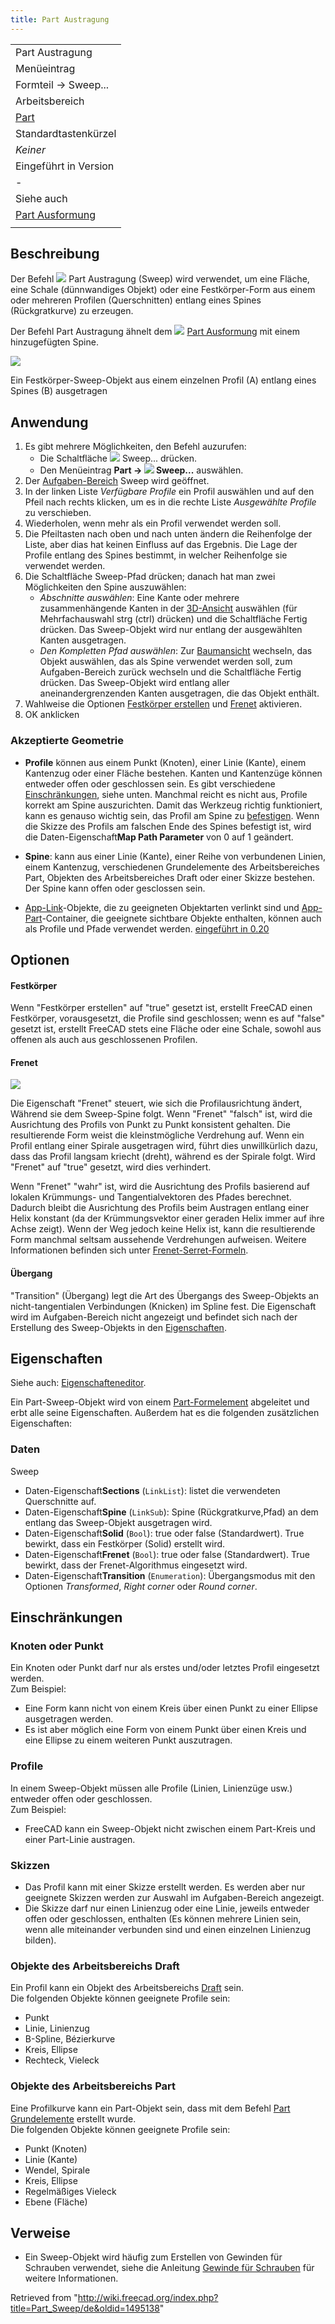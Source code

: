 ```yaml
---
title: Part Austragung
---
```


|                                                 |
| ----------------------------------------------- |
| Part Austragung                                 |
| Menüeintrag                                     |
| Formteil → Sweep...                             |
| Arbeitsbereich                                  |
| [Part](/Part_Workbench/de "Part Workbench/de")  |
| Standardtastenkürzel                            |
| _Keiner_                                        |
| Eingeführt in Version                           |
| -                                               |
| Siehe auch                                      |
| [Part Ausformung](/Part_Loft/de "Part Loft/de") |
|                                                 |

## Beschreibung

Der Befehl ![](/src/assets/images/Part_Sweep.svg) Part Austragung (Sweep) wird verwendet, um eine Fläche, eine Schale (dünnwandiges Objekt) oder eine Festkörper-Form aus einem oder mehreren Profilen (Querschnitten) entlang eines Spines (Rückgratkurve) zu erzeugen.

Der Befehl Part Austragung ähnelt dem ![](/src/assets/images/Part_Loft.svg) [Part Ausformung](/Part_Loft/de "Part Loft/de") mit einem hinzugefügten Spine.

![](/src/assets/images/Part_Sweep_simple.png)

Ein Festkörper-Sweep-Objekt aus einem einzelnen Profil (A) entlang eines Spines (B) ausgetragen

## Anwendung

1. Es gibt mehrere Möglichkeiten, den Befehl auzurufen:
   - Die Schaltfläche ![](/src/assets/images/Part_Sweep.svg) Sweep... drücken.
   - Den Menüeintrag **Part → ![](/src/assets/images/Part_Sweep.svg) Sweep...** auswählen.
2. Der [Aufgaben-Bereich](/Task_panel/de "Task panel/de") Sweep wird geöffnet.
3. In der linken Liste _Verfügbare Profile_ ein Profil auswählen und auf den Pfeil nach rechts klicken, um es in die rechte Liste _Ausgewählte Profile_ zu verschieben.
4. Wiederholen, wenn mehr als ein Profil verwendet werden soll.
5. Die Pfeiltasten nach oben und nach unten ändern die Reihenfolge der Liste, aber dias hat keinen Einfluss auf das Ergebnis. Die Lage der Profile entlang des Spines bestimmt, in welcher Reihenfolge sie verwendet werden.
6. Die Schaltfläche Sweep-Pfad drücken; danach hat man zwei Möglichkeiten den Spine auszuwählen:
   - _Abschnitte auswählen_: Eine Kante oder mehrere zusammenhängende Kanten in der [3D-Ansicht](/3D_view/de "3D view/de") auswählen (für Mehrfachauswahl strg (ctrl) drücken) und die Schaltfläche Fertig drücken. Das Sweep-Objekt wird nur entlang der ausgewählten Kanten ausgetragen.
   - _Den Kompletten Pfad auswählen_: Zur [Baumansicht](/Tree_view/de "Tree view/de") wechseln, das Objekt auswählen, das als Spine verwendet werden soll, zum Aufgaben-Bereich zurück wechseln und die Schaltfläche Fertig drücken. Das Sweep-Objekt wird entlang aller aneinandergrenzenden Kanten ausgetragen, die das Objekt enthält.
7. Wahlweise die Optionen [Festkörper erstellen](#Festkörper) und [Frenet](#Frenet/de) aktivieren.
8. OK anklicken

### Akzeptierte Geometrie

- **Profile** können aus einem Punkt (Knoten), einer Linie (Kante), einem Kantenzug oder einer Fläche bestehen. Kanten und Kantenzüge können entweder offen oder geschlossen sein. Es gibt verschiedene [Einschränkungen](#Einschränkungen), siehe unten. Manchmal reicht es nicht aus, Profile korrekt am Spine auszurichten. Damit das Werkzeug richtig funktioniert, kann es genauso wichtig sein, das Profil am Spine zu [befestigen](/Part_EditAttachment/de "Part EditAttachment/de"). Wenn die Skizze des Profils am falschen Ende des Spines befestigt ist, wird die Daten-Eigenschaft**Map Path Parameter** von 0 auf 1 geändert.

- **Spine**: kann aus einer Linie (Kante), einer Reihe von verbundenen Linien, einem Kantenzug, verschiedenen Grundelemente des Arbeitsbereiches Part, Objekten des Arbeitsbereiches Draft oder einer Skizze bestehen. Der Spine kann offen oder gesclossen sein.

- [App-Link](/App_Link/de "App Link/de")-Objekte, die zu geeigneten Objektarten verlinkt sind und [App-Part](/App_Part/de "App Part/de")-Container, die geeignete sichtbare Objekte enthalten, können auch als Profile und Pfade verwendet werden. [eingeführt in 0.20](/Release_notes_0.20/de "Release notes 0.20/de")

## Optionen

#### Festkörper

Wenn "Festkörper erstellen" auf "true" gesetzt ist, erstellt FreeCAD einen Festkörper, vorausgesetzt, die Profile sind geschlossen; wenn es auf "false" gesetzt ist, erstellt FreeCAD stets eine Fläche oder eine Schale, sowohl aus offenen als auch aus geschlossenen Profilen.

#### Frenet

![](/src/assets/images/Sweep-frenet-comp.png)

Die Eigenschaft "Frenet" steuert, wie sich die Profilausrichtung ändert, Während sie dem Sweep-Spine folgt. Wenn "Frenet" "falsch" ist, wird die Ausrichtung des Profils von Punkt zu Punkt konsistent gehalten. Die resultierende Form weist die kleinstmögliche Verdrehung auf. Wenn ein Profil entlang einer Spirale ausgetragen wird, führt dies unwillkürlich dazu, dass das Profil langsam kriecht (dreht), während es der Spirale folgt. Wird "Frenet" auf "true" gesetzt, wird dies verhindert.

Wenn "Frenet" "wahr" ist, wird die Ausrichtung des Profils basierend auf lokalen Krümmungs- und Tangentialvektoren des Pfades berechnet. Dadurch bleibt die Ausrichtung des Profils beim Austragen entlang einer Helix konstant (da der Krümmungsvektor einer geraden Helix immer auf ihre Achse zeigt). Wenn der Weg jedoch keine Helix ist, kann die resultierende Form manchmal seltsam aussehende Verdrehungen aufweisen. Weitere Informationen befinden sich unter [Frenet-Serret-Formeln](http://en.wikipedia.org/wiki/Frenet%E2%80%93Serret_formulas).

#### Übergang

"Transition" (Übergang) legt die Art des Übergangs des Sweep-Objekts an nicht-tangentialen Verbindungen (Knicken) im Spline fest. Die Eigenschaft wird im Aufgaben-Bereich nicht angezeigt und befindet sich nach der Erstellung des Sweep-Objekts in den [Eigenschaften](/Property_editor/de "Property editor/de").

## Eigenschaften

Siehe auch: [Eigenschafteneditor](/Property_editor/de "Property editor/de").

Ein Part-Sweep-Objekt wird von einem [Part-Formelement](/Part_Feature/de "Part Feature/de") abgeleitet und erbt alle seine Eigenschaften. Außerdem hat es die folgenden zusätzlichen Eigenschaften:

### Daten

Sweep

- Daten-Eigenschaft**Sections** (`LinkList`): listet die verwendeten Querschnitte auf.
- Daten-Eigenschaft**Spine** (`LinkSub`): Spine (Rückgratkurve,Pfad) an dem entlang das Sweep-Objekt ausgetragen wird.
- Daten-Eigenschaft**Solid** (`Bool`): true oder false (Standardwert). True bewirkt, dass ein Festkörper (Solid) erstellt wird.
- Daten-Eigenschaft**Frenet** (`Bool`): true oder false (Standardwert). True bewirkt, dass der Frenet-Algorithmus eingesetzt wird.
- Daten-Eigenschaft**Transition** (`Enumeration`): Übergangsmodus mit den Optionen _Transformed_, _Right corner_ oder _Round corner_.

## Einschränkungen

### Knoten oder Punkt

Ein Knoten oder Punkt darf nur als erstes und/oder letztes Profil eingesetzt werden.  
Zum Beispiel:

- Eine Form kann nicht von einem Kreis über einen Punkt zu einer Ellipse ausgetragen werden.
- Es ist aber möglich eine Form von einem Punkt über einen Kreis und eine Ellipse zu einem weiteren Punkt auszutragen.

### Profile

In einem Sweep-Objekt müssen alle Profile (Linien, Linienzüge usw.) entweder offen oder geschlossen.  
Zum Beispiel:

- FreeCAD kann ein Sweep-Objekt nicht zwischen einem Part-Kreis und einer Part-Linie austragen.

### Skizzen

- Das Profil kann mit einer Skizze erstellt werden. Es werden aber nur geeignete Skizzen werden zur Auswahl im Aufgaben-Bereich angezeigt.
- Die Skizze darf nur einen Linienzug oder eine Linie, jeweils entweder offen oder geschlossen, enthalten (Es können mehrere Linien sein, wenn alle miteinander verbunden sind und einen einzelnen Linienzug bilden).

### Objekte des Arbeitsbereichs Draft

Ein Profil kann ein Objekt des Arbeitsbereichs [Draft](/Draft_Workbench/de "Draft Workbench/de") sein.  
Die folgenden Objekte können geeignete Profile sein:

- Punkt
- Linie, Linienzug
- B-Spline, Bézierkurve
- Kreis, Ellipse
- Rechteck, Vieleck

### Objekte des Arbeitsbereichs Part

Eine Profilkurve kann ein Part-Objekt sein, dass mit dem Befehl [Part Grundelemente](/Part_Primitives/de "Part Primitives/de") erstellt wurde.  
Die folgenden Objekte können geeignete Profile sein:

- Punkt (Knoten)
- Linie (Kante)
- Wendel, Spirale
- Kreis, Ellipse
- Regelmäßiges Vieleck
- Ebene (Fläche)

## Verweise

- Ein Sweep-Objekt wird häufig zum Erstellen von Gewinden für Schrauben verwendet, siehe die Anleitung [Gewinde für Schrauben](/Thread_for_Screw_Tutorial/de "Thread for Screw Tutorial/de") für weitere Informationen.

Retrieved from "<http://wiki.freecad.org/index.php?title=Part_Sweep/de&oldid=1495138>"
